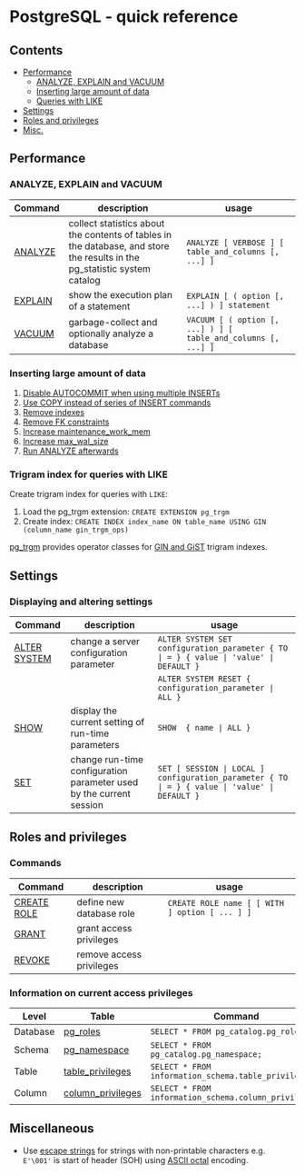 # PostgreSQL - quick reference

## Contents
- [Performance](#performance)
    - [ANALYZE, EXPLAIN and VACUUM](#analyze-explain-and-vacuum)
    - [Inserting large amount of data](#inserting-large-amount-of-data)
    - [Queries with LIKE](#trigram-index-for-queries-with-like)
- [Settings](#settings)
- [Roles and privileges](#roles-and-privileges)
- [Misc.](#miscellaneous)

## Performance
###  ANALYZE, EXPLAIN and VACUUM
| Command | description | usage |
| ------------| ----------- | --------- |
|[ANALYZE](https://www.postgresql.org/docs/current/sql-analyze.html)|collect statistics about the contents of tables in the database, and store the results in the pg_statistic system catalog|`ANALYZE [ VERBOSE ] [ table_and_columns [, ...] ]`|
|[EXPLAIN](https://www.postgresql.org/docs/current/sql-explain.html)|show the execution plan of a statement|`EXPLAIN [ ( option [, ...] ) ] statement`|
|[VACUUM](https://www.postgresql.org/docs/current/sql-vacuum.html)|garbage-collect and optionally analyze a database|`VACUUM [ ( option [, ...] ) ] [ table_and_columns [, ...] ]`|
### Inserting large amount of data
1. [Disable AUTOCOMMIT when using multiple INSERTs](https://www.postgresql.org/docs/current/populate.html#DISABLE-AUTOCOMMIT)
1. [Use COPY instead of series of INSERT commands](https://www.postgresql.org/docs/current/populate.html#POPULATE-COPY-FROM)
1. [Remove indexes](https://www.postgresql.org/docs/current/populate.html#POPULATE-RM-INDEXES)
1. [Remove FK constraints](https://www.postgresql.org/docs/current/populate.html#POPULATE-RM-FKEYS)
1. [Increase maintenance_work_mem](https://www.postgresql.org/docs/current/populate.html#POPULATE-WORK-MEM)
1. [Increase max_wal_size](https://www.postgresql.org/docs/current/populate.html#POPULATE-MAX-WAL-SIZE)
1. [Run ANALYZE afterwards](https://www.postgresql.org/docs/current/populate.html#POPULATE-ANALYZE)
### Trigram index for queries with LIKE
Create trigram index for queries with `LIKE`:
1. Load the pg_trgm extension: `CREATE EXTENSION pg_trgm`
1. Create index: `CREATE INDEX index_name ON table_name USING GIN (column_name gin_trgm_ops)`

[pg_trgm](https://www.postgresql.org/docs/current/pgtrgm.html) provides operator classes for [GIN and GiST](https://www.postgresql.org/docs/current/textsearch-indexes.html) trigram indexes.

## Settings

### Displaying and altering settings
| Command | description | usage |
| ------------| ----------- | --------- |
|[ALTER SYSTEM](https://www.postgresql.org/docs/current/sql-altersystem.html)|change a server configuration parameter|`ALTER SYSTEM SET configuration_parameter { TO \| = } { value \| 'value' \| DEFAULT }`|
|||`ALTER SYSTEM RESET { configuration_parameter \| ALL } `|
|[SHOW](https://www.postgresql.org/docs/current/sql-show.html)|display the current setting of run-time parameters|`SHOW  { name \| ALL }`|
|[SET](https://www.postgresql.org/docs/current/sql-set.html)|change run-time configuration parameter used by the current session|`SET [ SESSION \| LOCAL ] configuration_parameter { TO \| = } { value \| 'value' \| DEFAULT }`|

## Roles and privileges

### Commands
| Command | description | usage |
| ------------| ----------- | --------- |
|[CREATE ROLE](https://www.postgresql.org/docs/current/sql-createrole.html)|define new database role|`CREATE ROLE name [ [ WITH ] option [ ... ] ]`|
|[GRANT](https://www.postgresql.org/docs/current/sql-grant.html)|grant access privileges||
|[REVOKE](https://www.postgresql.org/docs/current/sql-revoke.html)|remove access privileges||


### Information on current access privileges
| Level | Table | Command |
| ----- | ----- | ------- |
|Database|[pg_roles](https://www.postgresql.org/docs/current/view-pg-roles.html)|`SELECT * FROM pg_catalog.pg_roles;`|
|Schema|[pg_namespace](https://www.postgresql.org/docs/current/catalog-pg-namespace.html)|`SELECT * FROM pg_catalog.pg_namespace;`|
|Table|[table_privileges](https://www.postgresql.org/docs/current/infoschema-table-privileges.html)|`SELECT * FROM information_schema.table_privileges;`|
|Column|[column_privileges](https://www.postgresql.org/docs/current/infoschema-column-privileges.html)|`SELECT * FROM information_schema.column_privileges;`|

## Miscellaneous
* Use [escape strings](https://www.postgresql.org/docs/current/sql-syntax-lexical.html#SQL-SYNTAX-CONSTANTS) for strings with non-printable characters e.g. `E'\001'` is start of header (SOH) using [ASCII octal](https://web.cs.dal.ca/~zyu/ascii.html) encoding.